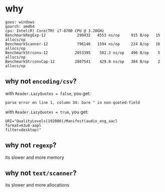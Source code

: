 # why

~~~
goos: windows
goarch: amd64
cpu: Intel(R) Core(TM) i7-8700 CPU @ 3.20GHz
BenchmarkRegExp-12              290432   4553 ns/op     915 B/op   15 allocs/op
BenchmarkScanner-12             796146   1594 ns/op     224 B/op   16 allocs/op
BenchmarkStrconv-12            2053395    582.3 ns/op   496 B/op    5 allocs/op
BenchmarkStrconvCap-12         2807541    429.8 ns/op   384 B/op    2 allocs/op
~~~

## why not `encoding/csv`?

with `Reader.LazyQuotes = false`, you get:

~~~
parse error on line 1, column 34: bare " in non-quoted-field
~~~

with `Reader.LazyQuotes = true`, you get:

~~~
URI="QualityLevels(192000)/Manifest(audio_eng_aacl
format=m3u8-aapl
filter=desktop)"
~~~

## why not `regexp`?

its slower and more memory

## why not `text/scanner`?

its slower and more allocations
